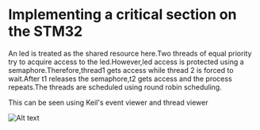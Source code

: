 # Implementing a critical section on the STM32

An led is treated as the shared resource here.Two threads of equal priority try to acquire access to the led.However,led access is protected using a semaphore.Therefore,thread1 gets access while thread 2 is forced to wait.After t1 releases the semaphore,t2 gets access and the process repeats.The threads are scheduled using round robin scheduling.

This can be seen using Keil's event viewer and thread viewer


![Alt text](https://github.com/amateurcoder10/stmcriticaloverview.png?raw=true "Optional Title")
